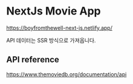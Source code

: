 # NextJs Movie App

https://boyfromthewell-next-js.netlify.app/

API 데이터는 SSR 방식으로 가져옵니다.

## API reference
https://www.themoviedb.org/documentation/api
